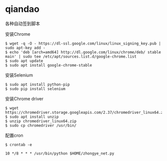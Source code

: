 # qiandao
各种自动签到脚本

安装Chrome
```
$ wget -q -O - https://dl-ssl.google.com/linux/linux_signing_key.pub | sudo apt-key add -
$ echo 'deb [arch=amd64] http://dl.google.com/linux/chrome/deb/ stable main' | sudo tee /etc/apt/sources.list.d/google-chrome.list
$ sudo apt update
$ sudo apt install google-chrome-stable
```

安装Selenium
```
$ sudo apt install python-pip
$ sudo pip install selenium
```

安装Chrome driver
```
$ wget https://chromedriver.storage.googleapis.com/2.37/chromedriver_linux64.zip
$ sudo apt install unzip
$ unzip chromedriver_linux64.zip
$ sudo cp chromedriver /usr/bin/
```

配置cron
```
$ crontab -e
```
```
10 */8 * * * /usr/bin/python $HOME/zhongye_net.py
```